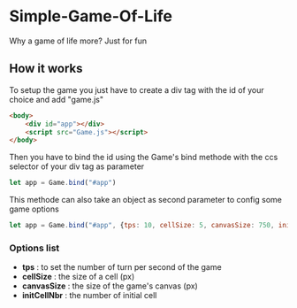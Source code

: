 # Simple-Game-Of-Life 

Why a game of life more? Just for fun

## How it works

To setup the game you just have to create a div tag with the id of your choice and add "game.js"

```html
<body>
    <div id="app"></div>
    <script src="Game.js"></script>
</body>
```

Then you have to bind the id using the Game's bind methode with the ccs selector of your div tag as parameter

```javascript
let app = Game.bind("#app")
```

This methode can also take an object as second parameter to config some game options

```javascript
let app = Game.bind("#app", {tps: 10, cellSize: 5, canvasSize: 750, initCellNbr: 20})
```

### Options list

* **tps** : to set the number of turn per second of the game
* **cellSize** : the size of a cell (px)
* **canvasSize** : the size of the game's canvas (px)
* **initCellNbr** : the number of initial cell
